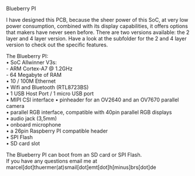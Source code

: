 Blueberry PI

I have designed this PCB, because the sheer power of this SoC, at very low power consumption, combined with its display capabilities, it offers options that makers have never seen before. 
There are two versions available: the 2 layer and 4 layer version. 
Have a look at the subfolder for the 2 and 4 layer version to check out the specific features.


The Blueberry PI:<br>
• SoC Allwinner V3s:<br>
	- ARM Cortex-A7 @ 1.2GHz<br>
	- 64 Megabyte of RAM<br>
•	10 / 100M Ethernet <br>
•	Wifi and Bluetooth (RTL8723BS)  <br>
•	1 USB Host Port / 1 micro USB port <br> 
•	MIPI CSI interface
•	pinheader for an OV2640 and an OV7670 parallel camera<br>
•	parallel RGB interface, compatible with 40pin parallel RGB displays<br>
•	audio jack (3,5mm)<br>
•	onboard microphone<br>
•	a 26pin Raspberry PI compatible header<br>
•	SPI Flash <br>
•	SD card slot<br>

The Blueberry PI can boot from an SD card or SPI Flash. <br>
If you have any questions email me at marcel[dot]thuermer(at)smail[dot]emt[dot]h[minus]brs[dot]de
